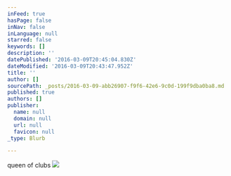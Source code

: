 ```yaml
---
inFeed: true
hasPage: false
inNav: false
inLanguage: null
starred: false
keywords: []
description: ''
datePublished: '2016-03-09T20:45:04.830Z'
dateModified: '2016-03-09T20:43:47.952Z'
title: ''
author: []
sourcePath: _posts/2016-03-09-abb26907-f9f6-42e6-9c0d-199f9dba0ba8.md
published: true
authors: []
publisher:
  name: null
  domain: null
  url: null
  favicon: null
_type: Blurb

---
```

queen of clubs
![](https://the-grid-user-content.s3-us-west-2.amazonaws.com/7b143668-d4ca-4044-b6d3-6cfa59dcbe74.jpg)